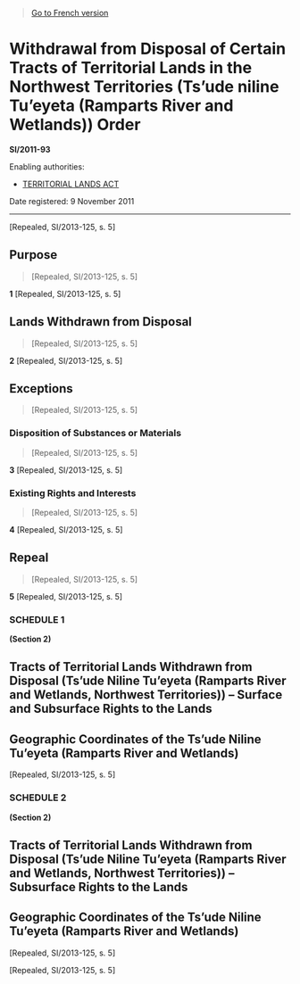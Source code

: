 > [Go to French version](/fr/Règlements/Textes%20réglementaires/2011/93.md)

# Withdrawal from Disposal of Certain Tracts of Territorial Lands in the Northwest Territories (Ts’ude niline Tu’eyeta (Ramparts River and Wetlands)) Order

**SI/2011-93**

Enabling authorities: 
- [TERRITORIAL LANDS ACT](/en/Acts/Revised%20Statutes%20of%20Canada/T/T-7.md)

Date registered: 9 November 2011

----------


[Repealed, SI/2013-125, s. 5]



## Purpose
> [Repealed, SI/2013-125, s. 5]



**1** [Repealed, SI/2013-125, s. 5]




## Lands Withdrawn from Disposal
> [Repealed, SI/2013-125, s. 5]



**2** [Repealed, SI/2013-125, s. 5]




## Exceptions
> [Repealed, SI/2013-125, s. 5]




### Disposition of Substances or Materials
> [Repealed, SI/2013-125, s. 5]



**3** [Repealed, SI/2013-125, s. 5]




### Existing Rights and Interests
> [Repealed, SI/2013-125, s. 5]



**4** [Repealed, SI/2013-125, s. 5]




## Repeal
> [Repealed, SI/2013-125, s. 5]



**5** [Repealed, SI/2013-125, s. 5]




### **SCHEDULE 1** 
**(Section 2)**
## Tracts of Territorial Lands Withdrawn from Disposal (Ts’ude Niline Tu’eyeta (Ramparts River and Wetlands, Northwest Territories)) – Surface and Subsurface Rights to the Lands
## Geographic Coordinates of the Ts’ude Niline Tu’eyeta (Ramparts River and Wetlands)
[Repealed, SI/2013-125, s. 5]




### **SCHEDULE 2** 
**(Section 2)**
## Tracts of Territorial Lands Withdrawn from Disposal (Ts’ude Niline Tu’eyeta (Ramparts River and Wetlands, Northwest Territories)) – Subsurface Rights to the Lands
## Geographic Coordinates of the Ts’ude Niline Tu’eyeta (Ramparts River and Wetlands)
[Repealed, SI/2013-125, s. 5]


[Repealed, SI/2013-125, s. 5]



